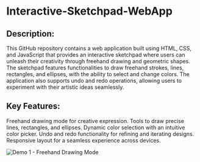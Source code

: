 # Interactive-Sketchpad-WebApp

## Description:
This GitHub repository contains a web application built using HTML, CSS, and JavaScript that provides an interactive sketchpad where users can unleash their creativity through freehand drawing and geometric shapes. The sketchpad features functionalities to draw freehand strokes, lines, rectangles, and ellipses, with the ability to select and change colors. The application also supports undo and redo operations, allowing users to experiment with their artistic ideas seamlessly.

## Key Features:

Freehand drawing mode for creative expression.
Tools to draw precise lines, rectangles, and ellipses.
Dynamic color selection with an intuitive color picker.
Undo and redo functionality for refining and iterating designs.
Responsive layout for a seamless experience across devices.


![Demo 1 - Freehand Drawing Mode](demo1.jpg)
